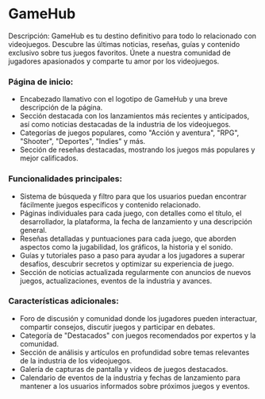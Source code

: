 # GameHub
Descripción: GameHub es tu destino definitivo para todo lo relacionado con videojuegos. Descubre las últimas noticias, reseñas, guías y contenido exclusivo sobre tus juegos favoritos. Únete a nuestra comunidad de jugadores apasionados y comparte tu amor por los videojuegos.

### Página de inicio:

- Encabezado llamativo con el logotipo de GameHub y una breve descripción de la página.
- Sección destacada con los lanzamientos más recientes y anticipados, así como noticias destacadas de la industria de los videojuegos.
- Categorías de juegos populares, como "Acción y aventura", "RPG", "Shooter", "Deportes", "Indies" y más.
- Sección de reseñas destacadas, mostrando los juegos más populares y mejor calificados.

### Funcionalidades principales:

- Sistema de búsqueda y filtro para que los usuarios puedan encontrar fácilmente juegos específicos y contenido relacionado.
- Páginas individuales para cada juego, con detalles como el título, el desarrollador, la plataforma, la fecha de lanzamiento y una descripción general.
- Reseñas detalladas y puntuaciones para cada juego, que aborden aspectos como la jugabilidad, los gráficos, la historia y el sonido.
- Guías y tutoriales paso a paso para ayudar a los jugadores a superar desafíos, descubrir secretos y optimizar su experiencia de juego.
- Sección de noticias actualizada regularmente con anuncios de nuevos juegos, actualizaciones, eventos de la industria y avances.

### Características adicionales:

- Foro de discusión y comunidad donde los jugadores pueden interactuar, compartir consejos, discutir juegos y participar en debates.
- Categoría de "Destacados" con juegos recomendados por expertos y la comunidad.
- Sección de análisis y artículos en profundidad sobre temas relevantes de la industria de los videojuegos.
- Galería de capturas de pantalla y videos de juegos destacados.
- Calendario de eventos de la industria y fechas de lanzamiento para mantener a los usuarios informados sobre próximos juegos y eventos.
